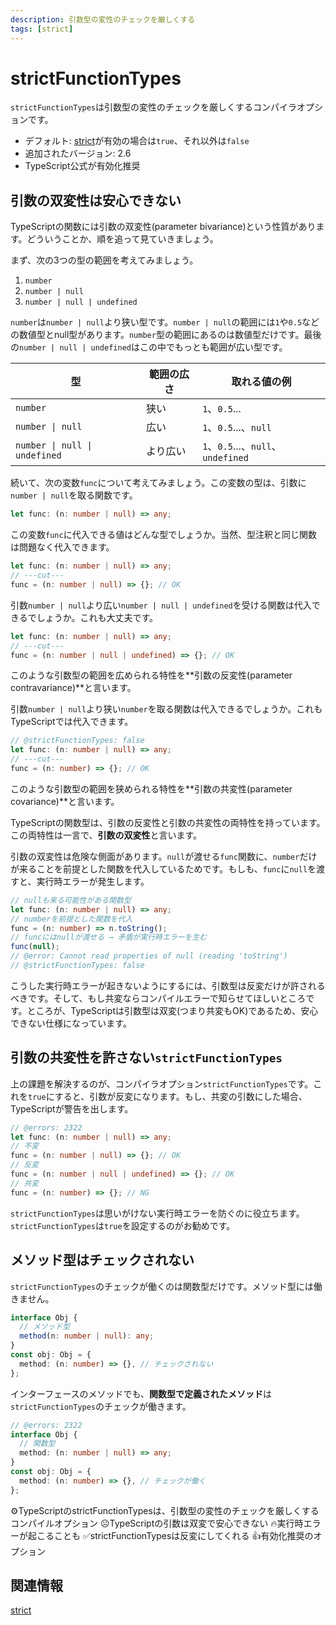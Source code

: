 ```yaml
---
description: 引数型の変性のチェックを厳しくする
tags: [strict]
---
```


# strictFunctionTypes

`strictFunctionTypes`は引数型の変性のチェックを厳しくするコンパイラオプションです。

- デフォルト: [strict](./strict.md)が有効の場合は`true`、それ以外は`false`
- 追加されたバージョン: 2.6
- TypeScript公式が有効化推奨

## 引数の双変性は安心できない

TypeScriptの関数には引数の双変性(parameter bivariance)という性質があります。どういうことか、順を追って見ていきましょう。

まず、次の3つの型の範囲を考えてみましょう。

1. `number`
2. `number | null`
3. `number | null | undefined`

`number`は`number | null`より狭い型です。`number | null`の範囲には`1`や`0.5`などの数値型とnull型があります。`number`型の範囲にあるのは数値型だけです。最後の`number | null | undefined`はこの中でもっとも範囲が広い型です。

| 型                                               | 範囲の広さ | 取れる値の例                       |
| ------------------------------------------------ | ---------- | ---------------------------------- |
| `number`                                         | 狭い       | `1`、`0.5`...                      |
| <code>number &#124; null</code>                  | 広い       | `1`、`0.5`...、`null`              |
| <code>number &#124; null &#124; undefined</code> | より広い   | `1`、`0.5`...、`null`、`undefined` |

続いて、次の変数`func`について考えてみましょう。この変数の型は、引数に`number | null`を取る関数です。

```ts twoslash
let func: (n: number | null) => any;
```

この変数`func`に代入できる値はどんな型でしょうか。当然、型注釈と同じ関数は問題なく代入できます。

```ts twoslash
let func: (n: number | null) => any;
// ---cut---
func = (n: number | null) => {}; // OK
```

引数`number | null`より広い`number | null | undefined`を受ける関数は代入できるでしょうか。これも大丈夫です。

```ts twoslash
let func: (n: number | null) => any;
// ---cut---
func = (n: number | null | undefined) => {}; // OK
```

このような引数型の範囲を広められる特性を**引数の反変性(parameter contravariance)**と言います。

引数`number | null`より狭い`number`を取る関数は代入できるでしょうか。これもTypeScriptでは代入できます。

```ts twoslash
// @strictFunctionTypes: false
let func: (n: number | null) => any;
// ---cut---
func = (n: number) => {}; // OK
```

このような引数型の範囲を狭められる特性を**引数の共変性(parameter covariance)**と言います。

TypeScriptの関数型は、引数の反変性と引数の共変性の両特性を持っています。この両特性は一言で、**引数の双変性**と言います。

引数の双変性は危険な側面があります。`null`が渡せる`func`関数に、`number`だけが来ることを前提とした関数を代入しているためです。もしも、`func`に`null`を渡すと、実行時エラーが発生します。

```ts twoslash
// nullも来る可能性がある関数型
let func: (n: number | null) => any;
// numberを前提とした関数を代入
func = (n: number) => n.toString();
// funcにはnullが渡せる → 矛盾が実行時エラーを生む
func(null);
// @error: Cannot read properties of null (reading 'toString')
// @strictFunctionTypes: false
```

こうした実行時エラーが起きないようにするには、引数型は反変だけが許されるべきです。そして、もし共変ならコンパイルエラーで知らせてほしいところです。ところが、TypeScriptは引数型は双変(つまり共変もOK)であるため、安心できない仕様になっています。

## 引数の共変性を許さない`strictFunctionTypes`

上の課題を解決するのが、コンパイラオプション`strictFunctionTypes`です。これを`true`にすると、引数が反変になります。もし、共変の引数にした場合、TypeScriptが警告を出します。

```ts twoslash
// @errors: 2322
let func: (n: number | null) => any;
// 不変
func = (n: number | null) => {}; // OK
// 反変
func = (n: number | null | undefined) => {}; // OK
// 共変
func = (n: number) => {}; // NG
```

`strictFunctionTypes`は思いがけない実行時エラーを防ぐのに役立ちます。`strictFunctionTypes`は`true`を設定するのがお勧めです。

## メソッド型はチェックされない

`strictFunctionTypes`のチェックが働くのは関数型だけです。メソッド型には働きません。

```ts twoslash
interface Obj {
  // メソッド型
  method(n: number | null): any;
}
const obj: Obj = {
  method: (n: number) => {}, // チェックされない
};
```

インターフェースのメソッドでも、**関数型で定義されたメソッド**は`strictFunctionTypes`のチェックが働きます。

```ts twoslash
// @errors: 2322
interface Obj {
  // 関数型
  method: (n: number | null) => any;
}
const obj: Obj = {
  method: (n: number) => {}, // チェックが働く
};
```

<TweetILearned>

⚙️TypeScriptのstrictFunctionTypesは、引数型の変性のチェックを厳しくするコンパイルオプション
☹️TypeScriptの引数は双変で安心できない
🔥実行時エラーが起こることも
✅strictFunctionTypesは反変にしてくれる
👍有効化推奨のオプション

</TweetILearned>

## 関連情報

[strict](./strict.md)
